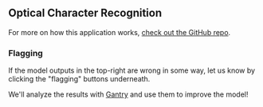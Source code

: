 ## Optical Character Recognition

For more on how this application works,
[check out the GitHub repo](https://github.com/mezema/text-recognizer).

<!-- logging content below -->

### Flagging

If the model outputs in the top-right are wrong in some way,
let us know by clicking the "flagging" buttons underneath.

We'll analyze the results with
[Gantry](https://gantry.io/blog/introducing-gantry/)
and use them to improve the model!
